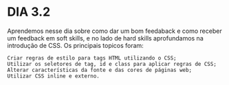# DIA 3.2

Aprendemos nesse dia sobre como dar um bom feedaback e como receber um feedback em soft skills, e no lado de hard skills aprofundamos na introdução de CSS.
Os principais topicos foram:

    Criar regras de estilo para tags HTML utilizando o CSS;
    Utilizar os seletores de tag, id e class para aplicar regras de CSS;
    Alterar características da fonte e das cores de páginas web;
    Utilizar CSS inline e externo.

